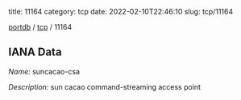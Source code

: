 title: 11164
category: tcp
date: 2022-02-10T22:46:10
slug: tcp/11164

[portdb](/) / [tcp](/category/tcp.html) / 11164


## IANA Data

_Name:_ suncacao-csa

_Description:_ sun cacao command-streaming access point


